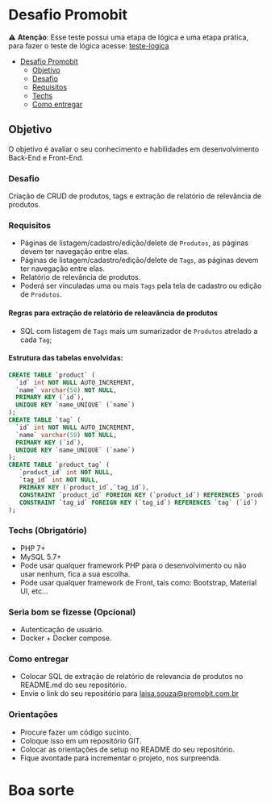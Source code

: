 # Desafio Promobit

⚠️ **Atenção**: Esse teste possui uma etapa de lógica e uma etapa prática, para fazer o teste de lógica acesse: [teste-logica](https://github.com/Promobit/teste-logica)

- [Desafio Promobit](#desafio-promobit)
  - [Objetivo](#objetivo)
  - [Desafio](#desafio)
  - [Requisitos](#requisitos)
  - [Techs](#techs-obrigatrio)
  - [Como entregar](#como-entregar)
  
## Objetivo
O objetivo é avaliar o seu conhecimento e habilidades em desenvolvimento Back-End e Front-End.

### Desafio
Criação de CRUD de produtos, tags e extração de relatório de relevância de produtos.

### Requisitos
- Páginas de listagem/cadastro/edição/delete de `Produtos`, as páginas devem ter navegação entre elas.
- Páginas de listagem/cadastro/edição/delete de `Tags`, as páginas devem ter navegação entre elas. 
- Relatório de relevância de produtos.
- Poderá ser vinculadas uma ou mais `Tags` pela tela de cadastro ou edição de `Produtos`.

#### Regras para extração de relatório de releavância de produtos 
- SQL com listagem de `Tags` mais um sumarizador de `Produtos` atrelado a cada `Tag`;

#### Estrutura das tabelas envolvidas:
```SQL
CREATE TABLE `product` (
  `id` int NOT NULL AUTO_INCREMENT,
  `name` varchar(50) NOT NULL,
  PRIMARY KEY (`id`),
  UNIQUE KEY `name_UNIQUE` (`name`)
);
CREATE TABLE `tag` (
  `id` int NOT NULL AUTO_INCREMENT,
  `name` varchar(50) NOT NULL,
  PRIMARY KEY (`id`),
  UNIQUE KEY `name_UNIQUE` (`name`)
);
CREATE TABLE `product_tag` (
   `product_id` int NOT NULL,
   `tag_id` int NOT NULL,
   PRIMARY KEY (`product_id`,`tag_id`),
   CONSTRAINT `product_id` FOREIGN KEY (`product_id`) REFERENCES `product` (`id`),
   CONSTRAINT `tag_id` FOREIGN KEY (`tag_id`) REFERENCES `tag` (`id`)
);
```

### Techs (Obrigatório)

- PHP 7+ 
- MySQL 5.7+
- Pode usar qualquer framework PHP para o desenvolvimento ou não usar nenhum, fica a sua escolha.
- Pode usar qualquer framework de Front, tais como: Bootstrap, Material UI, etc...

### Seria bom se fizesse (Opcional)

- Autenticação de usuário.
- Docker + Docker compose.

### Como entregar

- Colocar SQL de extração de relatório de relevancia de produtos no README.md do seu repositório.
- Envie o link do seu repositório para [laisa.souza@promobit.com.br](mailto:laisa.souza@promobit.com.br)

### Orientações
- Procure fazer um código sucinto. 
- Coloque isso em um repositório GIT.
- Colocar as orientações de setup no README do seu repositório.
- Fique avontade para incrementar o projeto, nos surpreenda.

# Boa sorte 